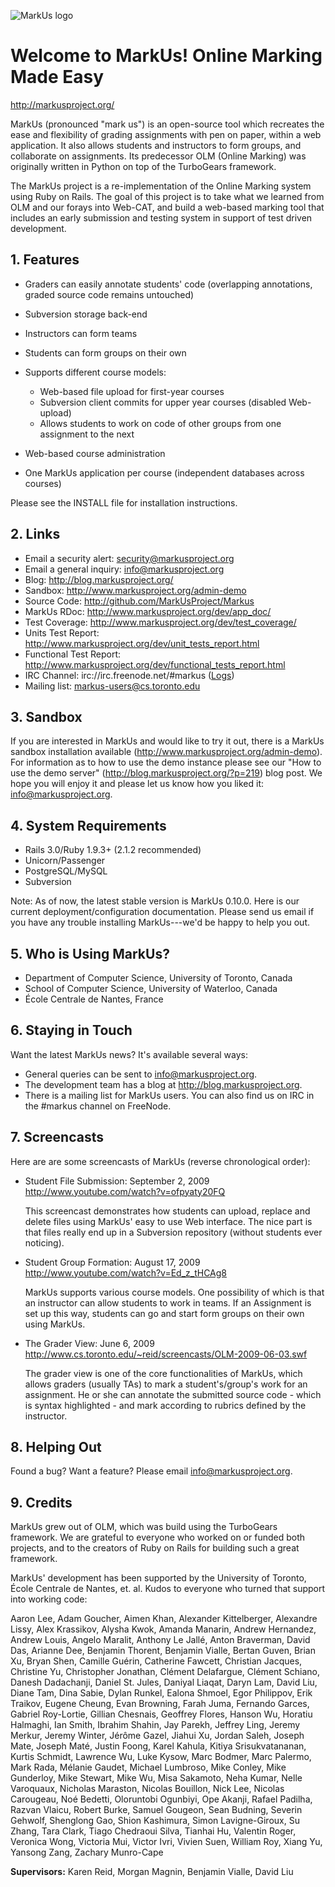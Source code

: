 ![MarkUs logo](http://markusproject.org/markus_logo_big.png)

Welcome to MarkUs! Online Marking Made Easy
===========================================

http://markusproject.org/

MarkUs (pronounced "mark us") is an open-source tool which recreates the ease
and flexibility of grading assignments with pen on paper, within a web
application. It also allows students and instructors to form groups, and
collaborate on assignments. Its predecessor OLM (Online Marking) was originally
written in Python on top of the TurboGears framework.

The MarkUs project is a re-implementation of the Online Marking system using
Ruby on Rails. The goal of this project is to take what we learned from OLM and
our forays into Web-CAT, and build a web-based marking tool that includes an
early submission and testing system in support of test driven development.


## 1. Features

- Graders can easily annotate students' code (overlapping annotations, graded source code remains untouched)
- Subversion storage back-end
- Instructors can form teams
- Students can form groups on their own
- Supports different course models:

  - Web-based file upload for first-year courses
  - Subversion client commits for upper year courses (disabled Web-upload)
  - Allows students to work on code of other groups from one assignment to the next

- Web-based course administration
- One MarkUs application per course (independent databases across courses)

Please see the INSTALL file for installation instructions.


## 2. Links

- Email a security alert: <security@markusproject.org>
- Email a general inquiry: <info@markusproject.org>
- Blog: http://blog.markusproject.org/
- Sandbox: http://www.markusproject.org/admin-demo
- Source Code: http://github.com/MarkUsProject/Markus
- MarkUs RDoc: http://www.markusproject.org/dev/app_doc/
- Test Coverage: http://www.markusproject.org/dev/test_coverage/
- Units Test Report: http://www.markusproject.org/dev/unit_tests_report.html
- Functional Test Report: http://www.markusproject.org/dev/functional_tests_report.html
- IRC Channel: irc://irc.freenode.net/#markus ([Logs](http://www.markusproject.org/irc/))
- Mailing list: <markus-users@cs.toronto.edu>


## 3. Sandbox

If you are interested in MarkUs and would like to try it out, there is a MarkUs sandbox installation available (http://www.markusproject.org/admin-demo). For information as to how to use the demo instance please see our "How to use the demo server" (http://blog.markusproject.org/?p=219) blog post. We hope you will enjoy it and please let us know how you liked it: info@markusproject.org.


## 4. System Requirements

- Rails 3.0/Ruby 1.9.3+ (2.1.2 recommended)
- Unicorn/Passenger
- PostgreSQL/MySQL
- Subversion

Note: As of now, the latest stable version is MarkUs 0.10.0. Here is our current
deployment/configuration documentation. Please send us email if you have any
trouble installing MarkUs---we'd be happy to help you out.


## 5. Who is Using MarkUs?

- Department of Computer Science, University of Toronto, Canada
- School of Computer Science, University of Waterloo, Canada
- École Centrale de Nantes, France


## 6. Staying in Touch

Want the latest MarkUs news? It's available several ways:

* General queries can be sent to <info@markusproject.org>.
* The development team has a blog at http://blog.markusproject.org.
* There is a mailing list for MarkUs users. You can also find us on IRC in the #markus channel on FreeNode.


## 7. Screencasts

Here are are some screencasts of MarkUs (reverse chronological order):

- Student File Submission: September 2, 2009 http://www.youtube.com/watch?v=ofpyaty20FQ

  This screencast demonstrates how students can upload, replace and delete
  files using MarkUs' easy to use Web interface. The nice part is that files
  really end up in a Subversion repository (without students ever noticing).

- Student Group Formation: August 17, 2009 http://www.youtube.com/watch?v=Ed_z_tHCAg8

  MarkUs supports various course models. One possibility of which is that an
  instructor can allow students to work in teams. If an Assignment is set up
  this way, students can go and start form groups on their own using MarkUs.

- The Grader View: June 6, 2009 http://www.cs.toronto.edu/~reid/screencasts/OLM-2009-06-03.swf

  The grader view is one of the core functionalities of MarkUs, which allows
  graders (usually TAs) to mark a student's/group's work for an assignment. He
  or she can annotate the submitted source code - which is syntax highlighted -
  and mark according to rubrics defined by the instructor.


## 8. Helping Out

Found a bug? Want a feature? Please email <info@markusproject.org>.


## 9. Credits

MarkUs grew out of OLM, which was build using the TurboGears framework. We are
grateful to everyone who worked on or funded both projects, and to the creators
of Ruby on Rails for building such a great framework.

MarkUs' development has been supported by the University of Toronto, École
Centrale de Nantes, et. al. Kudos to everyone who turned that support into
working code:

Aaron Lee, Adam Goucher, Aimen Khan, Alexander Kittelberger, Alexandre Lissy, Alex Krassikov, Alysha Kwok, Amanda Manarin, Andrew Hernandez, Andrew Louis, Angelo Maralit, Anthony Le Jallé, Anton Braverman, David Das, Arianne Dee, Benjamin Thorent, Benjamin Vialle, Bertan Guven, Brian Xu, Bryan Shen, Camille Guérin, Catherine Fawcett, Christian Jacques, Christine Yu, Christopher Jonathan, Clément Delafargue, Clément Schiano, Danesh Dadachanji, Daniel St. Jules, Daniyal Liaqat, Daryn Lam, David Liu, Diane Tam, Dina Sabie, Dylan Runkel, Ealona Shmoel, Egor Philippov, Erik Traikov, Eugene Cheung, Evan Browning, Farah Juma, Fernando Garces, Gabriel Roy-Lortie, Gillian Chesnais, Geoffrey Flores, Hanson Wu, Horatiu Halmaghi, Ian Smith, Ibrahim Shahin, Jay Parekh, Jeffrey Ling, Jeremy Merkur, Jeremy Winter, Jérôme Gazel, Jiahui Xu, Jordan Saleh, Joseph Mate, Joseph Maté, Justin Foong, Karel Kahula, Kitiya Srisukvatananan, Kurtis Schmidt, Lawrence Wu, Luke Kysow, Marc Bodmer, Marc Palermo, Mark Rada, Mélanie Gaudet, Michael Lumbroso, Mike Conley, Mike Gunderloy, Mike Stewart, Mike Wu, Misa Sakamoto, Neha Kumar, Nelle Varoquaux, Nicholas Maraston, Nicolas Bouillon, Nick Lee, Nicolas Carougeau, Noé Bedetti, Oloruntobi Ogunbiyi, Ope Akanji, Rafael Padilha, Razvan Vlaicu, Robert Burke, Samuel Gougeon, Sean Budning, Severin Gehwolf, Shenglong Gao, Shion Kashimura, Simon Lavigne-Giroux, Su Zhang, Tara Clark, Tiago Chedraoui Silva, Tianhai Hu, Valentin Roger, Veronica Wong, Victoria Mui, Victor Ivri, Vivien Suen, William Roy, Xiang Yu, Yansong Zang, Zachary Munro-Cape

**Supervisors:** Karen Reid, Morgan Magnin, Benjamin Vialle, David Liu
